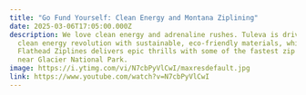 ```yaml
---
title: "Go Fund Yourself: Clean Energy and Montana Ziplining"
date: 2025-03-06T17:05:00.000Z
description: We love clean energy and adrenaline rushes. Tuleva is driving the
  clean energy revolution with sustainable, eco-friendly materials, while
  Flathead Ziplines delivers epic thrills with some of the fastest zip lines
  near Glacier National Park.
image: https://i.ytimg.com/vi/N7cbPyVlCwI/maxresdefault.jpg
link: https://www.youtube.com/watch?v=N7cbPyVlCwI
---
```

